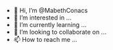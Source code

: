 - 👋 Hi, I’m @MabethConacs
- 👀 I’m interested in ...
- 🌱 I’m currently learning ...
- 💞️ I’m looking to collaborate on ...
- 📫 How to reach me ...

<!---
MabethConacs/MabethConacs is a ✨ special ✨ repository because its `README.md` (this file) appears on your GitHub profile.
You can click the Preview link to take a look at your changes.
--->
